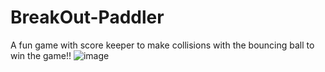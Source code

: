 # BreakOut-Paddler
A fun game with score keeper to make collisions with the bouncing ball to win the game!!
![image](https://user-images.githubusercontent.com/78410469/180605871-7645247e-8d8b-4b81-8ebc-8b5d1a1e78e0.png)
